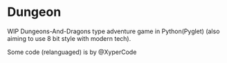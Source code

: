 # Dungeon
WIP Dungeons-And-Dragons type adventure game in Python(Pyglet) (also aiming to use 8 bit style with modern tech).

Some code (relanguaged) is by @XyperCode
